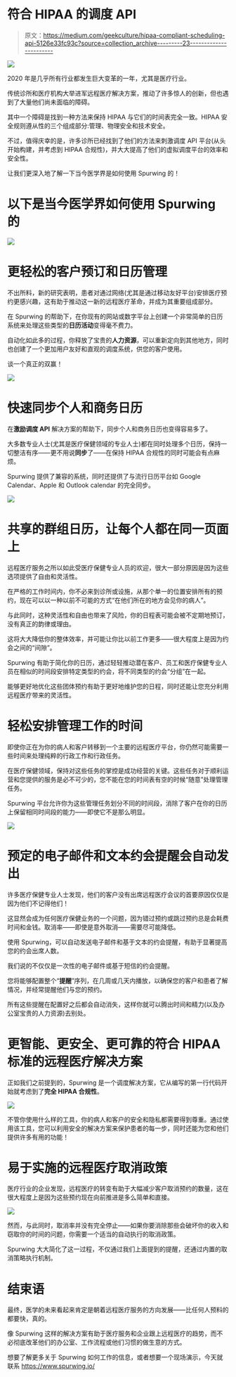 # 符合 HIPAA 的调度 API

> 原文：<https://medium.com/geekculture/hipaa-compliant-scheduling-api-5126e33fc93c?source=collection_archive---------23----------------------->

![](img/fb18811f81ac7f5dfec7bc86027b6a35.png)

2020 年是几乎所有行业都发生巨大变革的一年，尤其是医疗行业。

传统诊所和医疗机构大举进军远程医疗解决方案，推动了许多惊人的创新，但也遇到了大量他们尚未面临的障碍。

其中一个障碍是找到一种方法来保持 HIPAA 与它们的时间表完全一致。HIPAA 安全规则遵从性的三个组成部分:管理、物理安全和技术安全。

不过，值得庆幸的是，许多诊所已经找到了他们的方法来刺激调度 API 平台(从头开始构建，并考虑到 HIPAA 合规性)，并大大提高了他们的虚拟调度平台的效率和安全性。

让我们更深入地了解一下当今医学界是如何使用 Spurwing 的！

# 以下是当今医学界如何使用 Spurwing 的

![](img/ef8a37c5914085ff3cda2c8922d39390.png)

# 更轻松的客户预订和日历管理

不出所料，新的研究表明，患者对通过网络(尤其是通过移动友好平台)安排医疗预约更感兴趣，这有助于推动这一新的远程医疗革命，并成为其重要组成部分。

在 Spurwing 的帮助下，在你现有的网站或数字平台上创建一个非常简单的日历系统来处理这些类型的**日历活动**变得毫不费力。

自动化如此多的过程，你释放了宝贵的**人力资源**，可以重新定向到其他地方，同时也创建了一个更加用户友好和直观的调度系统，供您的客户使用。

谈一个真正的双赢！

![](img/cbddadb4754ab55ae59b093acce9e537.png)

# 快速同步个人和商务日历

在**激励调度 API** 解决方案的帮助下，同步个人和商务日历也变得容易多了。

大多数专业人士(尤其是医疗保健领域的专业人士)都在同时处理多个日历，保持一切整洁有序——更不用说**同步**了——在保持 HIPAA 合规性的同时可能会有点麻烦。

Spurwing 提供了兼容的系统，同时还提供了与流行日历平台如 Google Calendar、Apple 和 Outlook calendar 的完全同步。

![](img/69f923c1e6d7c44fb8207ea5c0da07bf.png)

# 共享的群组日历，让每个人都在同一页面上

远程医疗服务之所以如此受医疗保健专业人员的欢迎，很大一部分原因是因为这些选项提供了自由和灵活性。

在严格的工作时间内，你不必来到诊所或设施，从那个单一的位置安排所有的预约，现在可以以一种以前不可能的方式“在他们所在的地方会见你的病人”。

与此同时，这种灵活性和自由也带来了风险，你的日程表可能会被不定期地预订，没有真正的韵律或理由。

这将大大降低你的整体效率，并可能让你比以前工作更多——很大程度上是因为约会之间的“间隙”。

Spurwing 有助于简化你的日历，通过轻轻推动潜在客户、员工和医疗保健专业人员在相似的时间段安排特定类型的约会，将不同类型的约会“分组”在一起。

能够更好地优化这些团体预约有助于更好地维护您的日程，同时还能让您充分利用远程医疗带来的灵活性。

# 轻松安排管理工作的时间

即使你正在为你的病人和客户转移到一个主要的远程医疗平台，你仍然可能需要一些时间来处理纯粹的行政工作和行政任务。

在医疗保健领域，保持对这些任务的掌控是成功经营的关键。这些任务对于顺利运营和您提供的服务是必不可少的，您不能在您的时间表有空的时候“随意”处理管理任务。

Spurwing 平台允许你为这些管理任务划分不同的时间段，消除了客户在你的日历上保留相同时间段的能力——即使它不是那么明显。

![](img/85e2621676c2dcb05e5c51d57e1c8aca.png)

# 预定的电子邮件和文本约会提醒会自动发出

许多医疗保健专业人士发现，他们的客户没有出席远程医疗会议的首要原因仅仅是因为他们不记得他们！

这显然会成为任何医疗保健业务的一个问题，因为错过预约或跳过预约总是会耗费时间和金钱。取消率——即使是意外取消——需要尽可能降低。

使用 Spurwing，可以自动发送电子邮件和基于文本的约会提醒，有助于显著提高您的约会出席人数。

我们说的不仅仅是一次性的电子邮件或基于短信的约会提醒。

您将能够配置整个“**提醒**”序列，在几周或几天内播放，以确保您的客户和患者了解情况，并经常提醒他们与您的预约。

所有这些提醒在配置好之后都会自动消失，这样你就可以腾出时间和精力(以及办公室宝贵的人力资源)去别处。

# 更智能、更安全、更可靠的符合 HIPAA 标准的远程医疗解决方案

正如我们之前提到的，Spurwing 是一个调度解决方案，它从编写的第一行代码开始就考虑到了**完全 HIPAA 合规性**。

![](img/bffee0b1e2e5a954027681e0fc1d0e15.png)

不管你使用什么样的工具，你的病人和客户的安全和隐私都需要得到尊重。通过使用该工具，您可以利用安全的解决方案来保护患者的每一步，同时还能为您和他们提供许多有用的功能！

# 易于实施的远程医疗取消政策

医疗行业的企业发现，远程医疗的转变有助于大幅减少客户取消预约的数量，这在很大程度上是因为这些预约现在向前推进是多么简单和直接。

![](img/e8eb4cf08a8e88cf0cb1a027b5f2de26.png)

然而，与此同时，取消率并没有完全停止——如果你要消除那些会破坏你的收入和窃取你的时间的问题，你需要一个适当的自动执行的取消政策。

Spurwing 大大简化了这一过程，不仅通过我们上面提到的提醒，还通过内置的取消策略执行机制。

# 结束语

最终，医学的未来看起来肯定是朝着远程医疗服务的方向发展——比任何人预料的都要快，真的。

像 Spurwing 这样的解决方案有助于医疗服务和企业跟上远程医疗的趋势，而不必彻底改革他们的办公室、工作流程或他们习惯的做生意的方式。

想要了解更多关于 Spurwing 如何工作的信息，或者想要一个现场演示，今天就联系 https://www.spurwing.io/